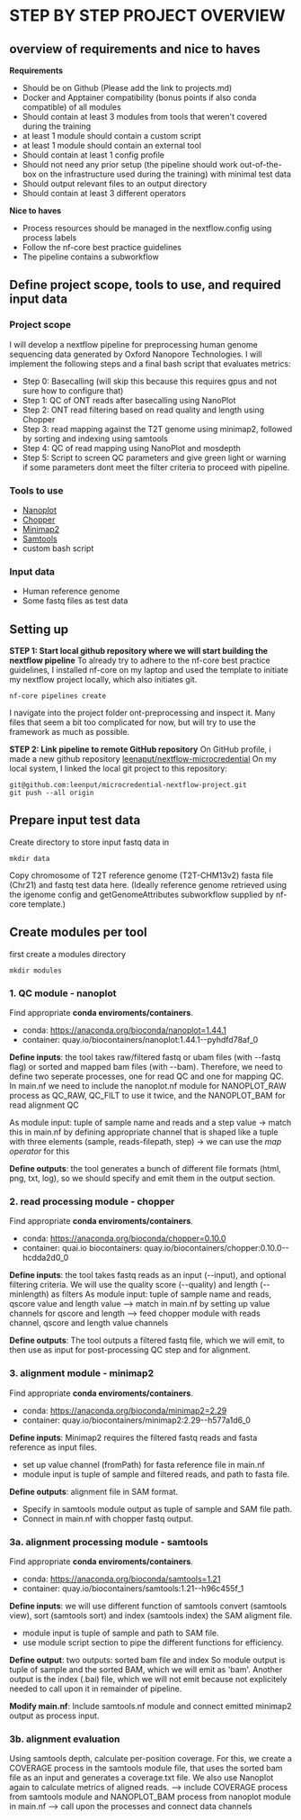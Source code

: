 # STEP BY STEP PROJECT OVERVIEW 
## overview of requirements and nice to haves
**Requirements**
* Should be on Github (Please add the link to projects.md)
* Docker and Apptainer compatibility (bonus points if also conda compatible) of all modules
* Should contain at least 3 modules from tools that weren't covered during the training
* at least 1 module should contain a custom script
* at least 1 module should contain an external tool
* Should contain at least 1 config profile
* Should not need any prior setup (the pipeline should work out-of-the-box on the infrastructure used during the training) with minimal test data
* Should output relevant files to an output directory
* Should contain at least 3 different operators

**Nice to haves**
* Process resources should be managed in the nextflow.config using process labels
* Follow the nf-core best practice guidelines
* The pipeline contains a subworkflow


## Define project scope, tools to use, and  required input data
### Project scope 
I will develop a nextflow pipeline for preprocessing human genome sequencing data generated by Oxford Nanopore Technologies. I will implement the following steps and a final bash script that evaluates metrics:
- Step 0: Basecalling (will skip this because this requires gpus and not sure how to configure that)
- Step 1: QC of ONT reads after basecalling using NanoPlot
- Step 2: ONT read filtering based on read quality and length using Chopper
- Step 3: read mapping against the T2T genome using minimap2, followed by sorting and indexing using samtools 
- Step 4: QC of read mapping using NanoPlot and mosdepth
- Step 5: Script to screen QC parameters and give green light or warning if some parameters dont meet the filter criteria to proceed with pipeline. 

### Tools to use
- [Nanoplot](https://github.com/wdecoster/NanoPlot)
- [Chopper](https://github.com/wdecoster/chopper)
- [Minimap2](https://github.com/lh3/minimap2)
- [Samtools](https://www.htslib.org/)
- custom bash script 

### Input data 
- Human reference genome
- Some fastq files as test data

## Setting up
**STEP 1: Start local github repository where we will start building the nextflow pipeline**
To already try to adhere to the nf-core best practice guidelines, I installed nf-core on my laptop and used the template to initiate my nextflow project locally, which also initiates git. 
```
nf-core pipelines create
```
I navigate into the project folder ont-preprocessing and inspect it. Many files that seem a bit too complicated for now, but will try to use the framework as much as possible.

**STEP 2: Link pipeline to remote GitHub repository**
On GitHub profile, i made a new github repository [leenaput/nextflow-microcredential](https://github.com/leenput/microcredential-nextflow-project/tree/main)
On my local system, I linked the local git project to this repository:
```
git@github.com:leenput/microcredential-nextflow-project.git
git push --all origin
```

## Prepare input test data
Create directory to store input fastq data in
```
mkdir data
```
Copy chromosome of T2T reference genome (T2T-CHM13v2) fasta file (Chr21) and fastq test data here.
(Ideally reference genome retrieved using the igenome config and getGenomeAttributes subworkflow supplied by nf-core template.)

## Create modules per tool
first create a modules directory
```
mkdir modules
```

### 1. QC module - nanoplot
Find appropriate **conda enviroments/containers**.
- conda: https://anaconda.org/bioconda/nanoplot=1.44.1
- container: quay.io/biocontainers/nanoplot:1.44.1--pyhdfd78af_0  

**Define inputs**: the tool takes raw/filtered fastq or ubam files (with --fastq flag) or sorted and mapped bam files (with --bam). 
Therefore, we need to define two seperate processes, one for read QC and one for mapping QC. 
In main.nf we need to include the nanoplot.nf module for NANOPLOT_RAW process as QC_RAW, QC_FILT to use it twice, and the NANOPLOT_BAM for read alignment QC   

As module input: tuple of sample name and reads and a step value
-> match this in main.nf by defining appropriate channel that is shaped like a tuple with three elements (sample, reads-filepath, step)
-> we can use the *map operator* for this

**Define outputs**: the tool generates a bunch of different file formats (html, png, txt, log), so we should specify and emit them in the output section.   

### 2. read processing module - chopper
Find appropriate **conda enviroments/containers**.
- conda: https://anaconda.org/bioconda/chopper=0.10.0
- container: quai.io biocontainers: quay.io/biocontainers/chopper:0.10.0--hcdda2d0_0  

**Define inputs**: the tool takes fastq reads as an input (--input), and optional filtering criteria. We will use the quality score (--quality) and length (--minlength) as filters
As module input: tuple of sample name and reads, qscore value and length value
--> match in main.nf by setting up value channels for qscore and length 
--> feed chopper module with reads channel, qscore and length value channels

**Define outputs**: The tool outputs a filtered fastq file, which we will emit, to then use as input for post-processing QC step and for alignment.  

### 3. alignment module - minimap2
Find appropriate **conda enviroments/containers**.
- conda: https://anaconda.org/bioconda/minimap2=2.29
- container: quay.io/biocontainers/minimap2:2.29--h577a1d6_0  

**Define inputs**: Minimap2 requires the filtered fastq reads and fasta reference as input files.
- set up value channel (fromPath) for fasta reference file in main.nf
- module input is tuple of sample and filtered reads, and path to fasta file.  

**Define outputs**: alignment file in SAM format. 
- Specify in samtools module output as tuple of sample and SAM file path.
- Connect in main.nf with chopper fastq output. 

### 3a. alignment processing module - samtools
Find appropriate **conda enviroments/containers**.
- conda: https://anaconda.org/bioconda/samtools=1.21
- container: quay.io/biocontainers/samtools:1.21--h96c455f_1  

**Define inputs**: we will use different function of samtools convert (samtools view), sort (samtools sort) and index (samtools index) the SAM aligment file. 
- module input is tuple of sample and path to SAM file.
- use module script section to pipe the different functions for efficiency.   

**Define output**: two outputs: sorted bam file and index
So module output is tuple of sample and the sorted BAM, which we will emit as 'bam'. Another output is the index (.bai) file, which we will not emit because not explicitely needed to call upon it in remainder of pipeline.  

**Modify main.nf**: Include samtools.nf module and connect emitted minimap2 output as process input. 

### 3b. alignment evaluation 
Using samtools depth, calculate per-position coverage. For this, we create a COVERAGE process in the samtools module file, that uses the sorted bam file as an input and generates a coverage.txt file. We also use Nanoplot again to calculate metrics of aligned reads.
--> include COVERAGE process from samtools module and NANOPLOT_BAM process from nanoplot module in main.nf
--> call upon the processes and connect data channels


